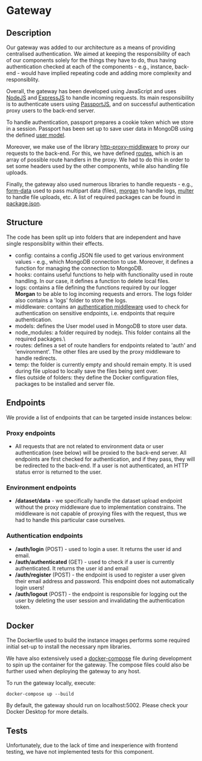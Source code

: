 # Gateway

## Description

Our gateway was added to our architecture as a means of providing centralised authentication. We aimed at keeping the responsibility of each of our components solely for the things they have to do, thus having authentication checked at each of the components - e.g., instance, back-end - would have implied repeating code and adding more complexity and responsiblity.

Overall, the gateway has been developed using JavaScript and uses [NodeJS](https://nodejs.org/en/) and [ExpressJS](https://expressjs.com) to handle incoming requests. Its main responsibility is to authenticate users using [PassportJS](https://www.passportjs.org), and on successful authentication proxy users to the back-end server.

To handle authentication, passport prepares a cookie token which we store in a session. Passport has been set up to save user data in MongoDB using the defined [user model](/gateway/models/User.js).

Moreover, we make use of the library [http-proxy-middleware](https://www.npmjs.com/package/http-proxy-middleware) to proxy our requests to the back-end. For this, we have defined [routes](/gateway/routes/routes.js), which is an array of possible route handlers in the proxy. We had to do this in order to set some headers used by the other components, while also handling file uploads.

Finally, the gateway also used numerous libraries to handle requests - e.g., [form-data](https://www.npmjs.com/package/form-data) used to pass multipart data (files), [morgan](https://www.npmjs.com/package/morgan) to handle logs, [multer](https://www.npmjs.com/package/multer) to handle file uploads, etc. A list of required packages can be found in [package.json](/gateway/package.json).

## Structure

The code has been split up into folders that are independent and have single responsiblity within their effects.

- config: contains a config JSON file used to get various environment values - e.g., which MongoDB connection to use. Moreover, it defines a function for managing the connection to MongoDB.
- hooks: contains useful functions to help with functionality used in route handling. In our case, it defines a function to delete local files.
- logs: contains a file defining the functions required by our logger **Morgan** to be able to log incoming requests and errors. The logs folder also contains a 'logs' folder to store the logs.
- middleware: contains an [authentication middleware](/gateway/middleware/auth.js) used to check for authentication on sensitive endpoints, i.e. endpoints that require authentication.
- models: defines the User model used in MongoDB to store user data.
- node_modules: a folder required by nodejs. This folder contains all the required packages.\
- routes: defines a set of route handlers for endpoints related to 'auth' and 'environment'. The other files are used by the proxy middleware to handle redirects.
- temp: the folder is currently empty and should remain empty. It is used during file upload to locally save the files being sent over.
- files outside of folders: they define the Docker configuration files, packages to be installed and server file.

## Endpoints

We provide a list of endpoints that can be targeted inside instances below:

### Proxy endpoints

- All requests that are not related to environment data or user authentication (see below) will be proxied to the back-end server. All endpoints are first checked for authentication, and if they pass, they will be redirected to the back-end. If a user is not authenticated, an HTTP status error is returned to the user.

### Environment endpoints

- **/dataset/data** - we specifically handle the dataset upload endpoint without the proxy middleware due to implementation constrains. The middleware is not capable of proxying files with the request, thus we had to handle this particular case ourselves.

### Authentication endpoints

- **/auth/login** (POST) - used to login a user. It returns the user id and email.
- **/auth/authenticated** (GET) - used to check if a user is currently authenticated. It returns the user id and email
- **/auth/register** (POST) - the endpoint is used to register a user given their email address and password. This endpoint does not automatically login users!
- **/auth/logout** (POST) - the endpoint is responsible for logging out the user by deleting the user session and invalidating the authentication token.

## Docker

The Dockerfile used to build the instance images performs some required initial set-up to install the necessary npm libraries.

We have also extensively used a [docker-compose](./docker-compose.yml) file during development to spin up the container for the gateway. The compose files could also be further used when deploying the gateway to any host.

To run the gateway locally, execute:

```Docker
docker-compose up --build
```

By default, the gateway should run on localhost:5002. Please check your Docker Desktop for more details.

## Tests

Unfortunately, due to the lack of time and inexperience with frontend testing, we have not implemented tests for this component.
